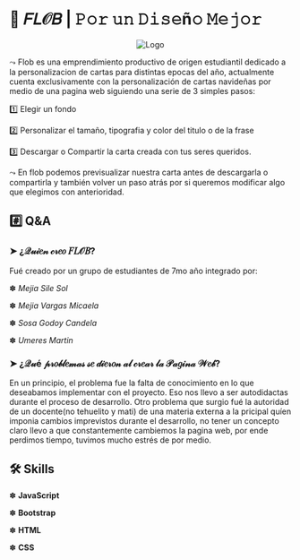 
# 🦥 𝐹𝐿𝒪𝐵    |    𝙿𝚘𝚛 𝚞𝚗 𝙳𝚒𝚜𝚎ñ𝚘 𝙼𝚎𝚓𝚘𝚛

<p align="center">
  <img src="https://res.cloudinary.com/dhr3ewnzn/image/upload/v1732313478/mbyfl5rjb1nrzrt7how6.png" alt="Logo">
</p>

⤳ Flob es una emprendimiento productivo de origen estudiantil dedicado a la personalizacion de cartas para distintas epocas del año, actualmente cuenta exclusivamente con la personalización de cartas navideñas por medio de una pagina web siguiendo una serie de 3 simples pasos:


1️⃣ Elegir un fondo

2️⃣ Personalizar el tamaño, tipografia y color del titulo o de la frase

3️⃣ Descargar o Compartir la carta creada con tus seres queridos.


⤳ En flob podemos previsualizar nuestra carta antes de descargarla o compartirla y también volver un paso atrás por si queremos modificar algo que elegimos con anterioridad.

##  #️⃣ Q&A

###  ➤  ¿𝒬𝓊𝒾𝑒𝓃 𝒸𝓇𝑒𝑜 𝐹𝐿𝒪𝐵?
Fué creado por un grupo de estudiantes de 7mo año integrado por:


✽   *Mejia Sile Sol*

✽   *Mejia Vargas Micaela*

✽   *Sosa Godoy Candela*

✽   *Umeres Martin*

### ➤ ¿𝒬𝓊é 𝓅𝓇𝑜𝒷𝓁𝑒𝓂𝒶𝓈 𝓈𝑒 𝒹𝒾𝑒𝓇𝑜𝓃 𝒶𝓁 𝒸𝓇𝑒𝒶𝓇 𝓁𝒶 𝒫𝒶𝑔𝒾𝓃𝒶 𝒲𝑒𝒷?
En un principio, el problema fue la falta de conocimiento en lo que deseabamos implementar con el proyecto. Eso nos llevo a ser autodidactas durante el proceso de desarrollo.
Otro problema que surgio fué la autoridad de un docente(no tehuelito y mati) de una materia externa a la pricipal quíen imponia cambios imprevistos durante el desarrollo, no tener un concepto claro llevo a que constantemente cambiemos la pagina web, por ende perdimos tiempo, tuvimos mucho estrés de por medio. 

## 🛠 Skills
✽   **JavaScript**

✽   **Bootstrap**

✽   **HTML**

✽   **CSS**

